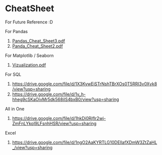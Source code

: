 # CheatSheet

For Future Reference :D

For Pandas
1. [Pandas_Cheat_Sheet3.pdf](https://github.com/Adib2405/CheatSheet/files/9276855/Pandas_Cheat_Sheet3.pdf)
2. [Panda_Cheat_Sheet2.pdf](https://github.com/Adib2405/CheatSheet/files/9276859/Panda_Cheat_Sheet2.pdf)

For Matplotlib / Seaborn
1. [Vizualization.pdf](https://github.com/Adib2405/CheatSheet/files/9276861/Vizualization.pdf)

For SQL
1. https://drive.google.com/file/d/1X3KywEjSTrNshTBrXOs0T5RRI3v0Xyk8/view?usp=sharing
2. https://drive.google.com/file/d/1v_h-hheg9cSKaOivMr5dk568ilS4bxB0/view?usp=sharing

All in One
1. https://drive.google.com/file/d/1hkDi0RjfIr2wj-ZmFnLYkoI9LFsnhHSR/view?usp=sharing

Excel
1. https://drive.google.com/file/d/1ngO2AaKYRTLG10DEllafXDmW3ZtZaHL_/view?usp=sharing




